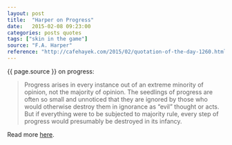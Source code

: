 ```yaml
---
layout: post
title:  "Harper on Progress"
date:   2015-02-08 09:23:00
categories: posts quotes
tags: ["skin in the game"]
source: "F.A. Harper"
reference: "http://cafehayek.com/2015/02/quotation-of-the-day-1260.html"
---
```


{{ page.source }} on progress:

> Progress arises in every instance out of an extreme minority of opinion, not the majority of opinion.  The seedlings of progress are often so small and unnoticed that they are ignored by those who would otherwise destroy them in ignorance as “evil” thought or acts.  But if everything were to be subjected to majority rule, every step of progress would presumably be destroyed in its infancy.

Read more [here]({{page.reference}}).
